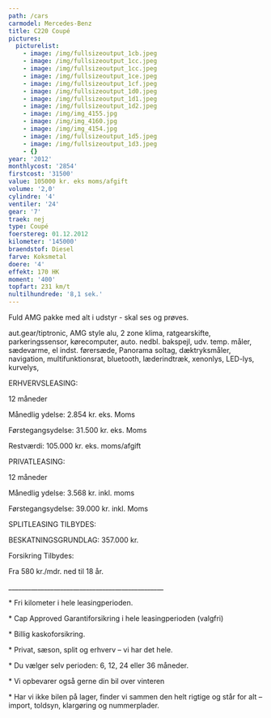 ```yaml
---
path: /cars
carmodel: Mercedes-Benz
title: C220 Coupé
pictures:
  picturelist:
    - image: /img/fullsizeoutput_1cb.jpeg
    - image: /img/fullsizeoutput_1cc.jpeg
    - image: /img/fullsizeoutput_1cc.jpeg
    - image: /img/fullsizeoutput_1ce.jpeg
    - image: /img/fullsizeoutput_1cf.jpeg
    - image: /img/fullsizeoutput_1d0.jpeg
    - image: /img/fullsizeoutput_1d1.jpeg
    - image: /img/fullsizeoutput_1d2.jpeg
    - image: /img/img_4155.jpg
    - image: /img/img_4160.jpg
    - image: /img/img_4154.jpg
    - image: /img/fullsizeoutput_1d5.jpeg
    - image: /img/fullsizeoutput_1d3.jpeg
    - {}
year: '2012'
monthlycost: '2854'
firstcost: '31500'
value: 105000 kr. eks moms/afgift
volume: '2,0'
cylindre: '4'
ventiler: '24'
gear: '7'
traek: nej
type: Coupé
foerstereg: 01.12.2012
kilometer: '145000'
braendstof: Diesel
farve: Koksmetal
doere: '4'
effekt: 170 HK
moment: '400'
topfart: 231 km/t
nultilhundrede: '8,1 sek.'
---
```

Fuld AMG pakke med alt i udstyr - skal ses og prøves. 

aut.gear/tiptronic, AMG style alu, 2 zone klima, ratgearskifte, parkeringssensor, kørecomputer, auto. nedbl. bakspejl, udv. temp. måler, sædevarme, el indst. førersæde, Panorama soltag, dæktryksmåler, navigation, multifunktionsrat, bluetooth, læderindtræk, xenonlys, LED-lys, kurvelys, 

 ERHVERVSLEASING:

 12 måneder 

 Månedlig ydelse: 2.854 kr. eks. Moms

 Førstegangsydelse: 31.500 kr. eks. Moms

 Restværdi: 105.000 kr. eks. moms/afgift



 PRIVATLEASING:

 12 måneder

 Månedlig ydelse: 3.568 kr. inkl. moms

 Førstegangsydelse: 39.000 kr. inkl. Moms

 SPLITLEASING TILBYDES:

 BESKATNINGSGRUNDLAG: 357.000 kr. 

 Forsikring Tilbydes:

 Fra 580 kr./mdr. ned til 18 år.

\_\_\_\_\_\_\_\_\_\_\_\_\_\_\_\_\_\_\_\_\_\_\_\_\_\_\_\_\_\_\_\_\_\_\_\_\_\_\_\_\_\_\_\_\_\_\_\_

\* Fri kilometer i hele leasingperioden.

\* Cap Approved Garantiforsikring i hele leasingperioden (valgfri)

\* Billig kaskoforsikring.

\* Privat, sæson, split og erhverv – vi har det hele.

\* Du vælger selv perioden: 6, 12, 24 eller 36 måneder.

\* Vi opbevarer også gerne din bil over vinteren

\* Har vi ikke bilen på lager, finder vi sammen den helt rigtige og står for alt – import, toldsyn, klargøring og nummerplader.
